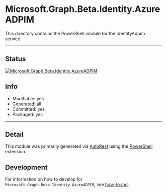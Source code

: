 <!-- region Generated -->
# Microsoft.Graph.Beta.Identity.AzureADPIM
This directory contains the PowerShell module for the IdentityAdpim service.

---
## Status
[![Microsoft.Graph.Beta.Identity.AzureADPIM](https://img.shields.io/powershellgallery/v/Microsoft.Graph.Beta.Identity.AzureADPIM.svg?style=flat-square&label=Microsoft.Graph.Beta.Identity.AzureADPIM "Microsoft.Graph.Beta.Identity.AzureADPIM")](https://www.powershellgallery.com/packages/Microsoft.Graph.Beta.Identity.AzureADPIM/)

## Info
- Modifiable: yes
- Generated: all
- Committed: yes
- Packaged: yes

---
## Detail
This module was primarily generated via [AutoRest](https://github.com/Azure/autorest) using the [PowerShell](https://github.com/Azure/autorest.powershell) extension.

## Development
For information on how to develop for `Microsoft.Graph.Beta.Identity.AzureADPIM`, see [how-to.md](how-to.md).
<!-- endregion -->
